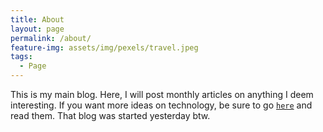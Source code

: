 ```yaml
---
title: About
layout: page
permalink: /about/
feature-img: assets/img/pexels/travel.jpeg
tags:
  - Page
---
```


This is my main blog. Here, I will post monthly articles on anything I deem interesting. If you want more ideas on technology, be sure to go [`here`](https://coder-lg.github.io/tech) and read them. That blog was started yesterday btw.
